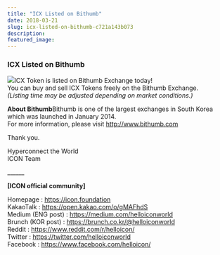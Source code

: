 ```yaml
---
title: "ICX Listed on Bithumb"
date: 2018-03-21
slug: icx-listed-on-bithumb-c721a143b073
description:
featured_image:
---
```


### ICX Listed on Bithumb

![](https://cdn-images-1.medium.com/max/800/1*isrbyEunR-59Br_bd647jg.png)ICX Token is listed on Bithumb Exchange today!   
You can buy and sell ICX Tokens freely on the Bithumb Exchange.  
*(Listing time may be adjusted depending on market conditions.)*

**About Bithumb**Bithumb is one of the largest exchanges in South Korea which was launched in January 2014.   
For more information, please visit <http://www.bithumb.com>

Thank you.

Hyperconnect the World  
ICON Team

\_\_\_\_\_\_

**[ICON official community]**

Homepage : <https://icon.foundation>  
KakaoTalk : <https://open.kakao.com/o/gMAFhdS>  
Medium (ENG post) : <https://medium.com/helloiconworld>  
Brunch (KOR post) : <https://brunch.co.kr/@helloiconworld>  
Reddit : <https://www.reddit.com/r/helloicon/>  
Twitter : <https://twitter.com/helloiconworld>  
Facebook : <https://www.facebook.com/helloicon/>

